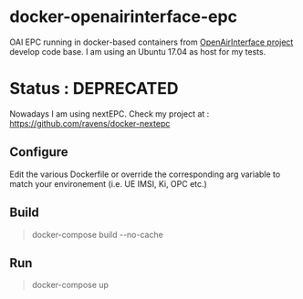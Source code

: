 # docker-openairinterface-epc
OAI EPC running in docker-based containers from [OpenAirInterface project](https://gitlab.eurecom.fr/oai/openairinterface5g/wikis/home) develop code base. I am using an Ubuntu 17.04 as host for my tests.

# Status : DEPRECATED

Nowadays I am using nextEPC. Check my project at : https://github.com/ravens/docker-nextepc

## Configure 

Edit the various Dockerfile or override the corresponding arg variable to match your environement (i.e. UE IMSI, Ki, OPC etc.)

## Build

> docker-compose build --no-cache

## Run 

> docker-compose up 

